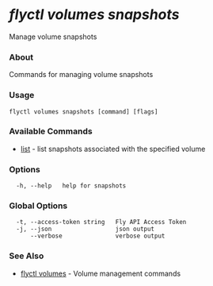 # _flyctl volumes snapshots_

Manage volume snapshots

### About

Commands for managing volume snapshots

### Usage
~~~
flyctl volumes snapshots [command] [flags]
~~~

### Available Commands
* [list](/docs/flyctl/volumes-snapshots-list/)	 - list snapshots associated with the specified volume

### Options

~~~
  -h, --help   help for snapshots
~~~

### Global Options

~~~
  -t, --access-token string   Fly API Access Token
  -j, --json                  json output
      --verbose               verbose output
~~~

### See Also

* [flyctl volumes](/docs/flyctl/volumes/)	 - Volume management commands

